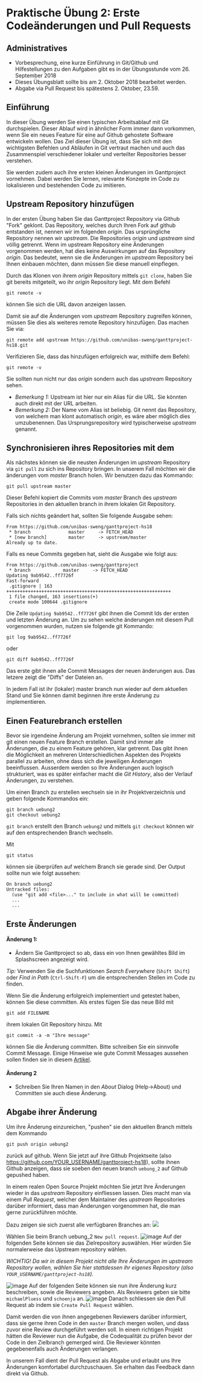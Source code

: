 # Praktische Übung 2: Erste Codeänderungen und Pull Requests

## Administratives

* Vorbesprechung, eine kurze Einführung in Git/Github und Hilfestellungen zu den Aufgaben gibt es in der Übungsstunde vom 26. September 2018
* Dieses Übungsblatt sollte bis am 2. Oktober 2018 bearbeitet werden.  
* Abgabe via Pull Request bis spätestens 2. Oktober, 23.59.

## Einführung

In dieser Übung werden Sie einen typischen Arbeitsablauf mit Git durchspielen. Dieser Ablauf wird in ähnlicher Form immer dann vorkommen, wenn Sie ein neues Feature 
für eine auf Github gehostete Software entwickeln wollen. Das Ziel dieser Übung ist, dass Sie sich mit den wichtigsten Befehlen und Abläufen in Git vertraut machen und auch das Zusammenspiel verschiedener lokaler und verteilter Repositories besser verstehen. 

Sie werden zudem auch ihre ersten kleinen Änderungen im Ganttproject vornehmen. Dabei werden Sie lernen, relevante Konzepte im Code zu lokalisieren und bestehenden Code zu imitieren.  


## Upstream Repository hinzufügen
In der ersten Übung haben Sie das Ganttproject Repository via Github "Fork" geklont. Das Repository, welches durch Ihren Fork auf github entstanden ist, nennen wir im folgenden *origin*. Das ursprüngliche Repository nennen wir *upstream*. Die Repositories *origin* und *upstream* sind völlig getrennt. Wenn im upstream Repository eine Änderungen vorgenommen werden, hat dies keine Auswirkungen auf das Repository *origin*. Das bedeutet, wenn sie die Änderungen im *upstream* Repository bei Ihnen einbauen möchten, dann müssen Sie diese manuell einpflegen. 

Durch das Klonen von ihrem *origin* Repository mittels ```git clone```, haben Sie git bereits mitgeteilt, wo ihr *origin* Repository liegt. 
Mit dem Befehl 
```
git remote -v
```
können Sie sich die URL davon anzeigen lassen. 

Damit sie auf die Änderungen vom *upstream* Repository zugreifen können, müssen Sie dies als weiteres remote Repository hinzufügen. Das machen Sie via:
```
git remote add upstream https://github.com/unibas-sweng/ganttproject-hs18.git
```

Verifizieren Sie, dass das hinzufügen erfolgreich war, mithilfe dem Befehl:
```
git remote -v
```
Sie sollten nun nicht nur das *origin* sondern auch das *upstream* Repository sehen. 


* *Bemerkung 1:*  Upstream ist hier nur ein Alias für die URL. Sie könnten auch direkt mit der URL arbeiten.
* *Bemerkung 2:*  Der Name vom Alias ist beliebig. Git nennt das Repository, von welchem man klont automatisch *origin*, es wäre aber möglich dies umzubenennen. Das  Ursprungsrepository wird typischerweise *upstream* genannt. 


## Synchronisieren ihres Repositories mit dem

Als nächstes können sie die neusten Änderungen im *upstream* Repository via ```git pull``` zu sich ins Repository bringen. 
In unserem Fall möchten wir die änderungen vom *master* Branch holen. Wir benutzen dazu das Kommando: 
```
git pull upstream master
```
Dieser Befehl kopiert die Commits vom *master*  Branch des *upstream* Repositories in den aktuellen branch in ihrem lokalen Git Repository. 


Falls sich nichts geändert hat, sollten Sie folgende Ausgabe sehen:
```
From https://github.com/unibas-sweng/ganttproject-hs18
 * branch              master     -> FETCH_HEAD
 * [new branch]        master     -> upstream/master
Already up to date.
```
Falls es neue Commits gegeben hat, sieht die Ausgabe wie folgt aus:
```
From https://github.com/unibas-sweng/ganttproject
 * branch            master     -> FETCH_HEAD
Updating 9ab9542..ff7726f
Fast-forward
 .gitignore | 163 +++++++++++++++++++++++++++++++++++++++++++++++++++++++++++++
 1 file changed, 163 insertions(+)
 create mode 100644 .gitignore
```
Die Zeile ```Updating 9ab9542..ff7726f``` gibt ihnen die Commit Ids der ersten und letzten Änderung an. 
Um zu sehen welche änderungen mit diesem Pull vorgenommen wurden, nutzen sie folgende git Kommando:
```
git log 9ab9542..ff7726f
```
oder
```
git diff 9ab9542..ff7726f
```
Das erste gibt ihnen alle Commit Messages der neuen änderungen aus. Das letzere zeigt die "Diffs" der Dateien an.   

In jedem Fall ist ihr (lokaler) master branch nun wieder auf dem aktuellen Stand und Sie können damit beginnen ihre erste Änderung zu implementieren. 

## Einen Featurebranch erstellen

Bevor sie irgendeine Änderung am Projekt vornehmen, sollten sie immer mit git einen neuen Feature Branch erstellen. Damit sind immer alle 
Änderungen, die zu einem Feature gehören, klar getrennt. Das gibt ihnen die Möglichkeit an mehreren Unterschiedlichen Aspekten des Projekts parallel zu arbeiten, 
ohne dass sich die jeweiligen Änderungen beeinflussen. Ausserdem werden so Ihre Änderungen auch logisch strukturiert, was es später einfacher macht die *Git History*, also der Verlauf Änderungen, zu verstehen. 

Um einen Branch zu erstellen wechseln sie in ihr Projektverzeichnis und geben folgende Kommandos ein:
```
git branch uebung2     
git checkout uebung2
```

```git branch``` erstellt den Branch ```uebung2``` und mittels ```git checkout``` können wir auf den entsprechenden Branch wechseln.

Mit 
``` 
git status 
```
können sie überprüfen auf welchem Branch sie gerade sind. Der Output sollte nun wie folgt aussehen:
```
On branch uebung2
Untracked files:
  (use "git add <file>..." to include in what will be committed)
  ...
  ...
  ````

## Erste Änderungen 

#### Änderung 1:
* Ändern Sie Ganttproject so ab, dass ein von Ihnen gewähltes Bild im Splashscreen angezeigt wird. 

*Tip:* Verwenden Sie die Suchfunktionen *Search Everywhere* (```Shift Shift```) oder *Find in Path* (```Ctrl-Shift-F```) um die entsprechenden Stellen im Code zu finden.  

Wenn Sie die Änderung erfolgreich implementiert und getestet haben, können Sie diese committen. Als erstes fügen Sie das neue Bild mit 
```
git add FILENAME
```
ihrem lokalen Git Repository hinzu. 
Mit 
```
git commit -a -m "Ihre message"
```
können Sie die Änderung committen. Bitte schreiben Sie ein sinnvolle Commit Message. Einige Hinweise wie gute Commit Messages aussehen sollen finden sie in diesem [Artikel](https://chris.beams.io/posts/git-commit/). 


#### Änderung 2
* Schreiben Sie Ihren Namen in den *About* Dialog (Help->About) und Committen sie auch diese Änderung. 


## Abgabe ihrer Änderung

Um ihre Änderung einzureichen, "pushen" sie den aktuellen Branch mittels dem Kommando
```
git push origin uebung2
```
zurück auf github. Wenn Sie jetzt auf ihre Github Projektseite (also https://github.com/YOUR_USERNAME/ganttproject-hs18), sollte ihnen Github anzeigen, dass sie 
soeben den neuen branch ```uebung_2``` auf Github gepushed haben.

In einem realen Open Source Projekt möchten Sie jetzt Ihre Änderungen wieder in das *upstream* Repository einfliessen lassen. Dies macht man via einem *Pull Request*, 
welcher dem Maintainer des *upstream* Repositories darüber informiert, dass man Änderungen vorgenommen hat, die man gerne zurückführen möchte. 

Dazu zeigen sie sich zuerst alle verfügbaren Branches an: 
![](../../exercises/images/github-branches.png)


Wählen Sie beim Branch uebung_2 ```New pull request```.
![image](../../exercises/images/github-branch-view.png)
Auf der folgenden Seite können sie das Zielrepository auswählen. Hier würden Sie normalerweise das Upstream repository wählen. 

*WICHTIG! Da wir in diesem Projekt nicht alle Ihre Änderungen im upstream Repository wollen, wählen Sie hier stattdessen ihr eigenes Repository (also ```YOUR_USERNAME/ganttproject-hs18```).*

![image](../../exercises/images/github-pr-repo.png)
Auf der folgenden Seite können sie nun ihre Änderung kurz beschreiben, sowie die Reviewers angeben. Als Reviewers geben sie bitte ```michaelPluess``` und ```schoenja``` an. 
![image](../../exercises/images/github-pr.png)
Danach schliessen sie den Pull Request ab indem sie   ```Create Pull Request``` wählen.

Damit werden die von ihnen angegebenen Reviewers darüber informiert, dass sie gerne ihren Code in den ```master``` Branch mergen wollen, und dass zuvor eine Review durchgeführt werden soll. In einem richtigen Projekt hätten die Reviewer nun die Aufgabe, die Codequalität zu prüfen bevor der Code in den Zielbranch gemerged wird. Die Reviewer könnten gegebenenfalls auch Änderungen verlangen. 

In unserem Fall dient der Pull Request als Abgabe und erlaubt uns Ihre Änderungen komfortabel durchzuschauen. Sie erhalten das Feedback dann direkt via Github. 


